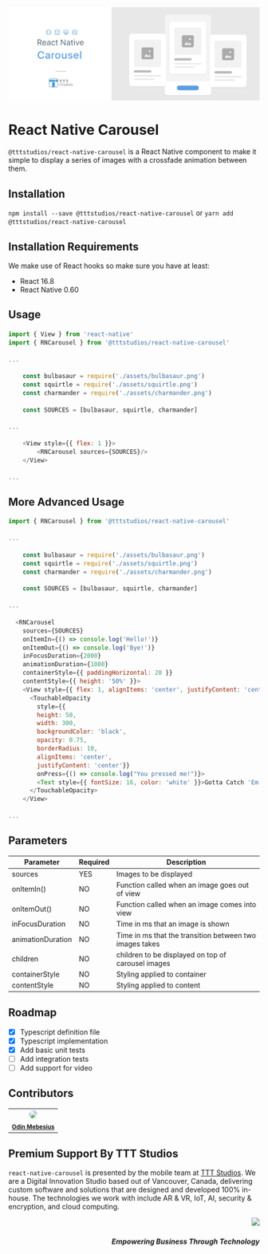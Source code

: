 ![Banner](assets/banner.png)

# React Native Carousel

`@tttstudios/react-native-carousel` is a React Native component to make it simple to display a series of images with a crossfade
animation between them.

## Installation

`npm install --save @tttstudios/react-native-carousel`
or
`yarn add @tttstudios/react-native-carousel`

## Installation Requirements

We make use of React hooks so make sure you have at least:
- React 16.8
- React Native 0.60

## Usage

```js
import { View } from 'react-native'
import { RNCarousel } from '@tttstudios/react-native-carousel'

...

    const bulbasaur = require('./assets/bulbasaur.png')
    const squirtle = require('./assets/squirtle.png')
    const charmander = require('./assets/charmander.png')

    const SOURCES = [bulbasaur, squirtle, charmander]

...

    <View style={{ flex: 1 }}>
        <RNCarousel sources={SOURCES}/>
    </View>

...

```

## More Advanced Usage

```js
import { RNCarousel } from '@tttstudios/react-native-carousel'

...

    const bulbasaur = require('./assets/bulbasaur.png')
    const squirtle = require('./assets/squirtle.png')
    const charmander = require('./assets/charmander.png')

    const SOURCES = [bulbasaur, squirtle, charmander]

...

  <RNCarousel
    sources={SOURCES}
    onItemIn={() => console.log('Hello!')}
    onItemOut={() => console.log('Bye!')}
    inFocusDuration={2000}
    animationDuration={1000}
    containerStyle={{ paddingHorizontal: 20 }}
    contentStyle={{ height: '50%' }}>
    <View style={{ flex: 1, alignItems: 'center', justifyContent: 'center' }}>
      <TouchableOpacity
        style={{
        height: 50,
        width: 300,
        backgroundColor: 'black',
        opacity: 0.75,
        borderRadius: 10,
        alignItems: 'center',
        justifyContent: 'center'}}
        onPress={() => console.log("You pressed me!")}>
        <Text style={{ fontSize: 16, color: 'white' }}>Gotta Catch 'Em All!</Text>
      </TouchableOpacity>
    </View>

...

```

## Parameters

| Parameter          | Required | Description                                             |
| ------------------ | -------- | ------------------------------------------------------- |
| sources            | YES      | Images to be displayed                                  |
| onItemIn()         | NO       | Function called when an image goes out of view          |
| onItemOut()        | NO       | Function called when an image comes into view           |
| inFocusDuration    | NO       | Time in ms that an image is shown                       |
| animationDuration  | NO       | Time in ms that the transition between two images takes |
| children           | NO       | children to be displayed on top of carousel images      |
| containerStyle     | NO       | Styling applied to container                            |
| contentStyle       | NO       | Styling applied to content                              |


## Roadmap

- [x] Typescript definition file
- [x] Typescript implementation
- [x] Add basic unit tests
- [ ] Add integration tests
- [ ] Add support for video

## Contributors

<table>
    <tr border="0" style="border: none; ">
        <th border="0" style="border-left: none; border-right: none;">
        	<img src="https://avatars2.githubusercontent.com/u/67807602?s=460&v=4" width="60px;" style="border-radius: 50%;"/>
        	<br />
        	<sub><a href="https://github.com/odin-m">Odin Mebesius</a></sub> <br />
        </th>
    </tr>
</table>

## Premium Support By TTT Studios

`react-native-carousel` is presented by the mobile team at [TTT Studios](https://ttt.studio). We are a Digital Innovation Studio based out of Vancouver, Canada, delivering custom software and solutions that are designed and developed 100% in-house. The technologies we work with include AR & VR, IoT, AI, security & encryption, and cloud computing.

<div align="right">
	<img src="https://ttt.studio/wp-content/themes/tttwordpresstheme/imgs/ttt-colour.png" width="200px"/>
	<h5>Empowering Business Through Technology</h5>
</div>
